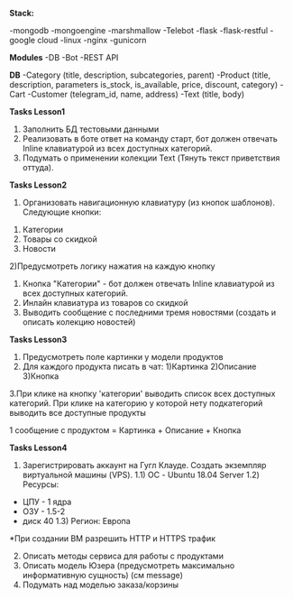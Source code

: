 **Stack:**

-mongodb
-mongoengine
-marshmallow
-Telebot
-flask
-flask-restful
-google cloud
-linux
-nginx
-gunicorn

**Modules**
-DB
-Bot
-REST API

**DB**
-Category
(title, description, subcategories, parent)
-Product
(title, description, parameters is_stock, is_available, price, discount, category)
-Cart
-Customer
(telegram_id, name, address)
-Text
(title, body)

**Tasks Lesson1**
1) Заполнить БД тестовыми данными
2) Реализовать в боте ответ на команду старт, бот должен отвечать Inline клавиатурой из
всех доступных категорий.
3) Подумать о применении колекции Text (Тянуть текст приветствия оттуда).

**Tasks Lesson2**
1) Организовать навигационную клавиатуру (из кнопок шаблонов). Следующие кнопки:
1. Категории
2. Товары со скидкой
3. Новости

2)Предусмотреть логику нажатия на каждую кнопку
1. Кнопка "Категории" - бот должен отвечать Inline клавиатурой из
всех доступных категорий.
2. Инлайн клавиатура из товаров со скидкой
3. Выводить сообщение с последними тремя новостями (создать и описать колекцию новостей)

**Tasks Lesson3**
1. Предусмотреть поле картинки у модели продуктов
2. Для каждого продукта писать в чат:
1)Картинка
2)Описание
3)Кнопка

3.При клике на кнопку 'категории' выводить список всех доступных категорий.
При клике на категорию у которой нету подкатегорий выводить все доступные продукты

1 сообщение с продуктом = Картинка + Описание + Кнопка

**Tasks Lesson4**
1) Зарегистрировать аккаунт на Гугл Клауде. Создать экземпляр виртуальной машины (VPS).
1.1) ОС - Ubuntu 18.04 Server
1.2) Ресурсы: 
- ЦПУ - 1 ядра
- ОЗУ - 1.5-2
- диск 40
1.3) Регион: Европа

*При создании ВМ разрешить HTTP и HTTPS трафик

2) Описать методы сервиса для работы с продуктами
3) Описать модель Юзера (предусмотреть максимально информативную сущность) (см message)
4) Подумать над моделью заказа/корзины